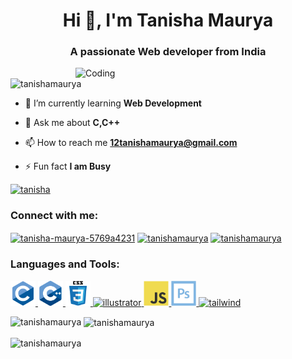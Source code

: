 <h1 align="center">Hi 👋, I'm Tanisha Maurya</h1>
<h3 align="center">A passionate Web developer from India</h3>
<img align="right" alt="Coding" width="400" src="https://media.tenor.com/S59bPkT0pqcAAAAC/programming.gif"> 

<p align="left"> <img src="https://komarev.com/ghpvc/?username=TanishaMaurya &label=Profile%20views&color=0e75b6&style=flat" alt="tanishamaurya" /> </p>

- 🌱 I’m currently learning **Web Development**

- 💬 Ask me about **C,C++**

- 📫 How to reach me **12tanishamaurya@gmail.com**

- ⚡ Fun fact **I am Busy**

<p align="left"> <a href="https://github.com/ryo-ma/github-profile-trophy"><img src="https://github-profile-trophy.vercel.app/?username=TanishaMaurya" alt="tanisha" /></a> </p>

<h3 align="left">Connect with me:</h3>
<p align="left">
<a href="https://linkedin.com/in/tanisha-maurya-5769a4231" target="blank"><img align="center" src="https://raw.githubusercontent.com/rahuldkjain/github-profile-readme-generator/master/src/images/icons/Social/linked-in-alt.svg" alt="tanisha-maurya-5769a4231" height="30" width="40" /></a>
<a href="https://www.hackerrank.com/tanishamaurya" target="blank"><img align="center" src="https://raw.githubusercontent.com/rahuldkjain/github-profile-readme-generator/master/src/images/icons/Social/hackerrank.svg" alt="tanishamaurya" height="30" width="40" /></a>
<a href="https://www.leetcode.com/tanishamaurya" target="blank"><img align="center" src="https://raw.githubusercontent.com/rahuldkjain/github-profile-readme-generator/master/src/images/icons/Social/leet-code.svg" alt="tanishamaurya" height="30" width="40" /></a>
</p>

<h3 align="left">Languages and Tools:</h3>
<p align="left"> <a href="https://www.cprogramming.com/" target="_blank" rel="noreferrer"> <img src="https://raw.githubusercontent.com/devicons/devicon/master/icons/c/c-original.svg" alt="c" width="40" height="40"/> </a> <a href="https://www.w3schools.com/cpp/" target="_blank" rel="noreferrer"> <img src="https://raw.githubusercontent.com/devicons/devicon/master/icons/cplusplus/cplusplus-original.svg" alt="cplusplus" width="40" height="40"/> </a> <a href="https://www.w3schools.com/css/" target="_blank" rel="noreferrer"> <img src="https://raw.githubusercontent.com/devicons/devicon/master/icons/css3/css3-original-wordmark.svg" alt="css3" width="40" height="40"/> </a> <a href="https://www.adobe.com/in/products/illustrator.html" target="_blank" rel="noreferrer"> <img src="https://www.vectorlogo.zone/logos/adobe_illustrator/adobe_illustrator-icon.svg" alt="illustrator" width="40" height="40"/> </a> <a href="https://developer.mozilla.org/en-US/docs/Web/JavaScript" target="_blank" rel="noreferrer"> <img src="https://raw.githubusercontent.com/devicons/devicon/master/icons/javascript/javascript-original.svg" alt="javascript" width="40" height="40"/> </a> <a href="https://www.photoshop.com/en" target="_blank" rel="noreferrer"> <img src="https://raw.githubusercontent.com/devicons/devicon/master/icons/photoshop/photoshop-line.svg" alt="photoshop" width="40" height="40"/> </a> <a href="https://tailwindcss.com/" target="_blank" rel="noreferrer"> <img src="https://www.vectorlogo.zone/logos/tailwindcss/tailwindcss-icon.svg" alt="tailwind" width="40" height="40"/> </a> </p>

<p><img align="left" src="https://github-readme-stats.vercel.app/api/top-langs?username=tanishamaurya&show_icons=true&locale=en&layout=compact" alt="tanishamaurya" /></p>

<p>&nbsp;<img align="center" src="https://github-readme-stats.vercel.app/api?username=tanishamaurya&show_icons=true&locale=en" alt="tanishamaurya" /></p>

<p><img align="center" src="https://github-readme-streak-stats.herokuapp.com/?user=tanishamaurya&" alt="tanishamaurya" /></p>
